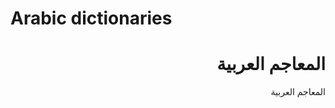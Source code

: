 
<h1 dir="ltr">Arabic dictionaries</h1>  <h1 dir="rtl">المعاجم العربية</h1>



<p dir="rtl">
المعاجم العربية
</p>
